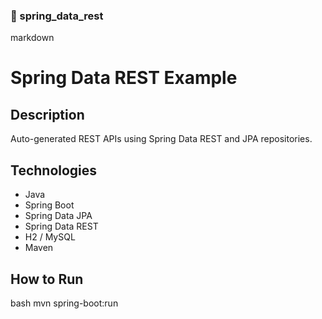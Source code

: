 ### 📁 spring_data_rest

markdown
# Spring Data REST Example

## Description
Auto-generated REST APIs using Spring Data REST and JPA repositories.

## Technologies
- Java
- Spring Boot
- Spring Data JPA
- Spring Data REST
- H2 / MySQL
- Maven

## How to Run
bash
mvn spring-boot:run